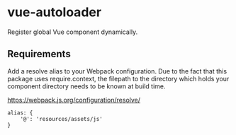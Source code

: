 # vue-autoloader

Register global Vue component dynamically.

## Requirements

Add a resolve alias to your Webpack configuration. Due to the fact that this package
uses require.context, the filepath to the directory which holds your component directory
needs to be known at build time.

https://webpack.js.org/configuration/resolve/

```
alias: {
    '@': 'resources/assets/js'
}
```

